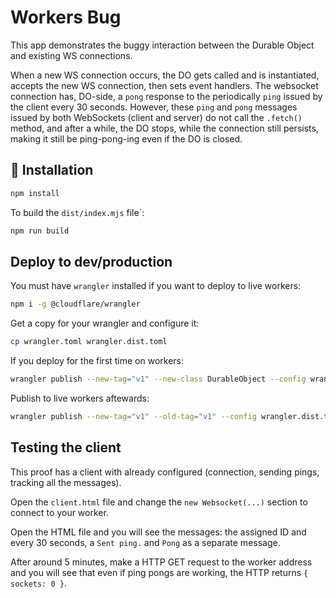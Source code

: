 Workers Bug
===========

This app demonstrates the buggy interaction between the Durable Object and existing WS connections.

When a new WS connection occurs, the DO gets called and is instantiated, accepts the new WS connection, then sets event handlers.
The websocket connection has, DO-side, a `pong` response to the periodically `ping` issued by the client every 30 seconds.
However, these `ping` and `pong` messages issued by both WebSockets (client and server) do not call the `.fetch()` method, and after a while, the DO stops, while the connection still persists, making it still be ping-pong-ing even if the DO is closed.

## 🚀 Installation

```bash
npm install
```

To build the `dist/index.mjs` file`:

```bash
npm run build
```

## Deploy to dev/production

You must have `wrangler` installed if you want to deploy to live workers:

```bash
npm i -g @cloudflare/wrangler
```

Get a copy for your wrangler and configure it:

```bash
cp wrangler.toml wrangler.dist.toml
```

If you deploy for the first time on workers:

```bash
wrangler publish --new-tag="v1" --new-class DurableObject --config wrangler.dist.toml
```

Publish to live workers aftewards:

```bash
wrangler publish --new-tag="v1" --old-tag="v1" --config wrangler.dist.toml
```

## Testing the client

This proof  has a client with already configured (connection, sending pings, tracking all the messages).

Open the `client.html` file and change the `new Websocket(...)` section to connect to your worker.

Open the HTML file and you will see the messages: the assigned ID and every 30 seconds, a `Sent ping.` and `Pong` as a separate message.

After around 5 minutes, make a HTTP GET request to the worker address and you will see that even if ping pongs are working, the HTTP returns `{ sockets: 0 }`.
